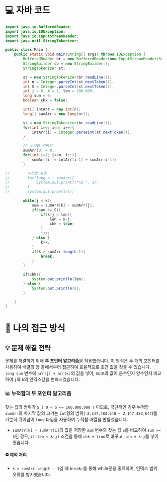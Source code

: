 <!-- 꾸미는데 있어 ChatGPT를 사용하였습니다. -->
# 💻 자바 코드
```java
import java.io.BufferedReader;
import java.io.IOException;
import java.io.InputStreamReader;
import java.util.StringTokenizer;

public class Main {
    public static void main(String[] args) throws IOException {
        BufferedReader br = new BufferedReader(new InputStreamReader(System.in));
        StringBuilder sb = new StringBuilder();
        StringTokenizer st;

        st = new StringTokenizer(br.readLine());
        int n = Integer.parseInt(st.nextToken());
        int S = Integer.parseInt(st.nextToken());
        int j = 0, k = 1, len = 100_000;
        long sum = 0;
        boolean chk = false;

        int[] intArr = new int[n];
        long[] sumArr = new long[n+1];

        st = new StringTokenizer(br.readLine());
        for(int i=0; i<n; i++){
            intArr[i] = Integer.parseInt(st.nextToken());
        }

        // 누적합 구하기
        sumArr[0] = 0;
        for(int i=1; i<=n; i++){
            sumArr[i] = intArr[i-1] + sumArr[i-1];
        }

//        누적합 확인
//        for(long a : sumArr){
//            System.out.printf("%d ", a);
//        }
//        System.out.println();

        while(j < k){
            sum = sumArr[k] - sumArr[j];
            if(sum >= S){
                if(k-j < len){
                    len = k-j;
                    chk = true;
                }
                j++;
            } else {
                k++;
            }
            if(k > sumArr.length-1){
                break;
            }
        }

        if(chk){
            System.out.println(len);
        } else {
            System.out.println(0);
        }

    }
}
```

# 💭 나의 접근 방식

## 💡 문제 해결 전략

문제를 해결하기 위해 **투 포인터 알고리즘**을 적용했습니다. 이 방식은 두 개의 포인터를 사용하여 배열의 양 끝에서부터 접근하여 효율적으로 조건 값을 찾을 수 있습니다.<br>
`long sum` 변수에 `arr[j] + arr[k]`의 값을 넣어, sum의 값이 음수인지 양수인지 비교하여 `j`와 `k`의 인덱스값을 변화시켰습니다.

### 📊 누적합과 두 포인터 알고리즘

찾는 값의 범위가 `S ( 0 < S <= 100,000,000 )` 이므로, 극단적인 경우 누적합 `sumArr`의 마지막 값의 크기는 `int`형의 범위(`-2,147,483,648 ~ 2,147,483,647`)를 가뿐히 뛰어넘어 `long` 타입을 사용하여 누적합 배열을 만들었습니다.

- `sumArr[k] - sumArr[i]`의 값을 저장한 `sum` 변수와 찾는 값 `S`를 비교하여 `sum >= S`인 경우, `if(len < k-j)` 조건을 통해 `chk = true`로 바꾸고, `len = k-j`를 넣어줬습니다.

#### ⛔ 예외 처리

- `k > sumArr.length - 1`일 때 `break;`를 통해 while문을 종료하여, 인덱스 범위 오류를 방지했습니다.

